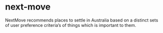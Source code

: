 # next-move
 NextMove recommends places to settle in Australia based on a distinct sets of user preference criteria’s of things which is important to them.

